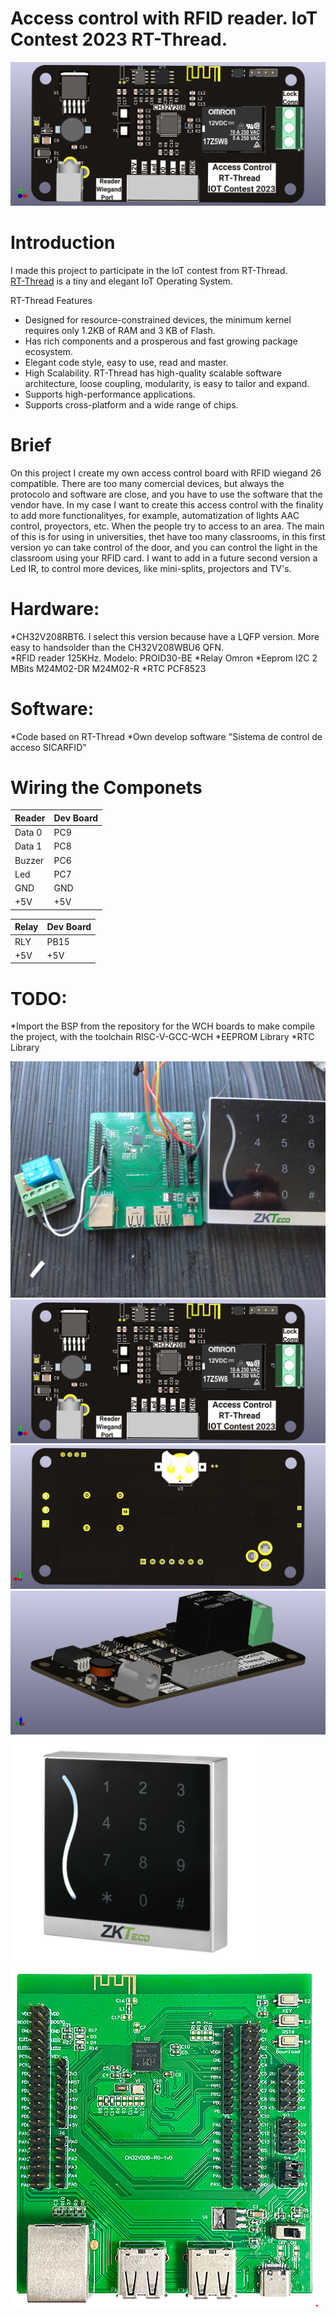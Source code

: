 # Access control with RFID reader. IoT Contest 2023 RT-Thread.

![TOP](https://github.com/jluisalegria/Access_Control/blob/master/Images/TopView.png)
# Introduction
I made this project to participate in the IoT contest from RT-Thread.  
[RT-Thread](https://www.rt-thread.io/ "RT-Thread") is a tiny and elegant IoT Operating System.

RT-Thread Features
- Designed for resource-constrained devices, the minimum kernel requires only 1.2KB of RAM and 3 KB of Flash.
- Has rich components and a prosperous and fast growing package ecosystem.
- Elegant code style, easy to use, read and master.
- High Scalability. RT-Thread has high-quality scalable software architecture, loose coupling, modularity, is easy to tailor and expand.
- Supports high-performance applications.
- Supports cross-platform and a wide range of chips.

# Brief
On this project I create my own access control board with RFID wiegand 26 compatible.
There are too many comercial devices, but always the protocolo and software are close, and you have to use the software that the vendor have.
In my case I want to create this access control with the finality to add more functionalityes, for example, automatization of lights AAC control, proyectors, etc. When the people try to access to an area.
The main of this is for using in universities, thet have too many classrooms, in this first version yo can take control of the door, and you can control the light in the classroom using your RFID card. I want to add in a future second version a Led IR, to control more devices, like mini-splits, projectors and TV's.

# Hardware:
*CH32V208RBT6. I select this version because have a LQFP version. More easy to handsolder than the CH32V208WBU6 QFN.  
*RFID reader 125KHz. Modelo: PROID30-BE
*Relay Omron
*Eeprom I2C 2 MBits M24M02-DR M24M02-R
*RTC PCF8523

# Software:
*Code based on RT-Thread
*Own develop software "Sistema de control de acceso SICARFID"

# Wiring the Componets

|Reader  |Dev Board|
|--------|---------|
|Data 0  | PC9  |
|Data 1  | PC8  |
|Buzzer  | PC6  |
|Led     | PC7  |
|GND     | GND  |
|+5V     | +5V  |

|Relay   |Dev Board|
|--------|---------|
|RLY     | PB15 |
|+5V     | +5V  |

# TODO:
*Import the BSP from the repository for the WCH boards to make compile the project, with the toolchain RISC-V-GCC-WCH
*EEPROM Library
*RTC Library



![Demo](https://github.com/jluisalegria/Access_Control/blob/master/Images/Demo.jpg)
![TOP](https://github.com/jluisalegria/Access_Control/blob/master/Images/TopView.png)
![BOTTOM](https://github.com/jluisalegria/Access_Control/blob/master/Images/BottomView.png)
![ISO](https://github.com/jluisalegria/Access_Control/blob/master/Images/ISOview.png)
![RFID](https://github.com/jluisalegria/Access_Control/blob/master/Images/RFIDReader.png)
![Board](https://github.com/jluisalegria/Access_Control/blob/master/Images/Board.png)
